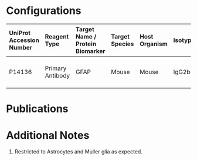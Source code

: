 # Configurations

| UniProt Accession Number   | Reagent Type     | Target Name / Protein Biomarker   | Target Species   | Host Organism   | Isotype   | Clonality   | Vendor    |   Catalog Number | Conjugate   | RRID       | Availability   | Method        | Tissue Preservation               | Target Tissue   | Tissue State   | Detergent    | Antigen Retrieval Conditions   | Dye Inactivation Conditions   | Recommend   | Agree               | Disagree   | Contributor         | Notes       |
|:---------------------------|:-----------------|:----------------------------------|:-----------------|:----------------|:----------|:------------|:----------|-----------------:|:------------|:-----------|:---------------|:--------------|:----------------------------------|:----------------|:---------------|:-------------|:-------------------------------|:------------------------------|:------------|:--------------------|:-----------|:--------------------|:------------|
| P14136                     | Primary Antibody | GFAP                              | Mouse            | Mouse           | IgG2b     | SMI 25      | BioLegend |           837504 | AF647       | AB_2632641 | Stock          | IBEX2D Manual | 1:4 Cytofix/Cytoperm Fixed Frozen | Retina          | NA             | 0.1% Saponin | NA                             | 1 mg/ml LiBH4 15 minutes      | Yes         | 0000-0003-2088-8310 | NA         | 0000-0003-2088-8310 | [1](#notes) |

# Publications



# Additional Notes

<a name="notes"></a>
1. Restricted to Astrocytes and Muller glia as expected.
